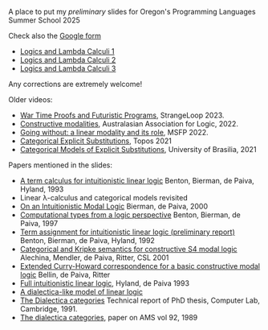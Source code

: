A place to put my *preliminary* slides for Oregon's Programming Languages Summer School 2025

Check also the [Google form](https://docs.google.com/forms/d/e/1FAIpQLSeIiqcDBigxNtYKZfW9rGbqYrrbsXvyPkRjaCGTCOnMqYco8A/viewform?usp=dialog)

*  [Logics and Lambda Calculi 1](https://github.com/vcvpaiva/DialecticaCategories/blob/master/OPLSS2025/OregonLecture1.pdf)
*  [Logics and Lambda Calculi 2](https://github.com/vcvpaiva/DialecticaCategories/blob/master/OPLSS2025/OregonLecture2.pdf)
*  [Logics and Lambda Calculi 3](https://github.com/vcvpaiva/DialecticaCategories/blob/master/OPLSS2025/OregonLecture3.pdf)


  Any corrections are extremely welcome!

  Older videos:
  * [War Time Proofs and Futuristic Programs](https://www.youtube.com/watch?v=4_6uboxUYR8), StrangeLoop 2023.
  * [Constructive modalities](https://www.youtube.com/watch?v=hbf-tGjxRQQ), Australasian Association for Logic, 2022.
  * [Going without: a linear modality and its role](https://www.youtube.com/watch?v=7uTsihTketw), MSFP 2022.
  * [Categorical Explicit Substitutions](https://www.youtube.com/watch?v=Z_gu1r7LNyc&t=1s), Topos 2021
  * [Categorical Models of Explicit Substitutions](https://www.youtube.com/watch?v=w4tTdai9mTg), University of Brasilia, 2021

   Papers mentioned in the slides:
   * [A term calculus for intuitionistic linear logic](https://www.dpmms.cam.ac.uk/~jmeh1/Research/Oldpapers/bbdphtlca93.pdf) Benton, Bierman, de Paiva, Hyland, 1993
   * Linear λ-calculus and categorical models revisited
   * [On an Intuitionistic Modal Logic](https://www.researchgate.net/profile/Valeria-De-Paiva/publication/226515897_On_An_Intuitionistic_Modal_Logic/links/00b4951ed416906ccc000000/On-An-Intuitionistic-Modal-Logic.pdf) Bierman, de Paiva, 2000
   * [Computational types from a logic perspective](https://www.cl.cam.ac.uk/techreports/UCAM-CL-TR-365.pdf) Benton, Bierman, de Paiva, 1997
   * [Term assignment for intuitionistic linear logic (preliminary report)](https://www.cl.cam.ac.uk/techreports/UCAM-CL-TR-262.pdf) Benton, Bierman, de Paiva, Hyland, 1992
   * [Categorical and Kripke semantics for constructive S4 modal logic](https://www.uni-bamberg.de/fileadmin/uni/fakultaeten/wiai_professuren/grundlagen_informatik/papersMM/conmodlog.pdf) Alechina, Mendler, de Paiva, Ritter, CSL 2001
   * [Extended Curry-Howard correspondence for a basic constructive modal logic](https://www.researchgate.net/profile/Valeria-De-Paiva/publication/2858332_Extended_Curry-Howard_Correspondence_for_a_Basic_Constructive_Modal_Logic/links/57683b0008aef6cdf9b40395/Extended-Curry-Howard-Correspondence-for-a-Basic-Constructive-Modal-Logic.pdf) Bellin, de Paiva, Ritter
   * [Full intuitionistic linear logic](https://github.com/vcvpaiva/DialecticaCategories/blob/master/OPLSS2025/FILLofficial.pdf), Hyland, de Paiva 1993
   * [A dialectica-like model of linear logic]()
   * [The Dialectica categories](https://www.cl.cam.ac.uk/techreports/UCAM-CL-TR-213.pdf) Technical report of PhD thesis, Computer Lab, Cambridge, 1991.
   * [The dialectica categories](https://www.ams.org/books/conm/092/), paper on AMS vol 92, 1989
   
